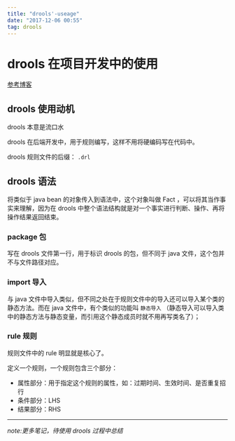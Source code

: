 ```yaml
---
title: "drools'-useage"
date: "2017-12-06 00:55"
tag: drools
---
```


# drools 在项目开发中的使用

[参考博客][98e93c8c]

  [98e93c8c]: http://blog.csdn.net/quzishen/article/details/6163012 "参考博客"

## drools 使用动机

drools 本意是流口水

drools 在后端开发中，用于规则编写，这样不用将硬编码写在代码中。

drools 规则文件的后缀： `.drl`

## drools 语法

将类似于 java bean 的对象传入到语法中，这个对象叫做 Fact ，可以将其当作事实来理解，因为在 drools 中整个语法结构就是对一个事实进行判断、操作、再将操作结果返回结束。

### package 包

写在 drools 文件第一行，用于标识 drools 的包，但不同于 java 文件，这个包并不与文件路径对应。

### import  导入

与 java 文件中导入类似，但不同之处在于规则文件中的导入还可以导入某个类的静态方法。而在 java 文件中，有个类似的功能叫 `静态导入` （静态导入可以导入类中的静态方法与静态变量，而引用这个静态成员时就不用再写类名了）；

### rule 规则

规则文件中的 rule 明显就是核心了。

定义一个规则，一个规则包含三个部分：

- 属性部分：用于指定这个规则的属性，如：过期时间、生效时间、是否重复招行
- 条件部分：LHS
- 结果部分：RHS

---
_note:更多笔记，待使用 drools 过程中总结_
